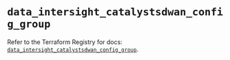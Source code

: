 # `data_intersight_catalystsdwan_config_group`

Refer to the Terraform Registry for docs: [`data_intersight_catalystsdwan_config_group`](https://registry.terraform.io/providers/ciscodevnet/intersight/1.0.71/docs/data-sources/catalystsdwan_config_group).
